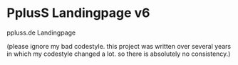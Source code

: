 # PplusS Landingpage v6
ppluss.de Landingpage

(please ignore my bad codestyle. this project was written over several years in which my codestyle changed a lot. so there is absolutely no consistency.)
